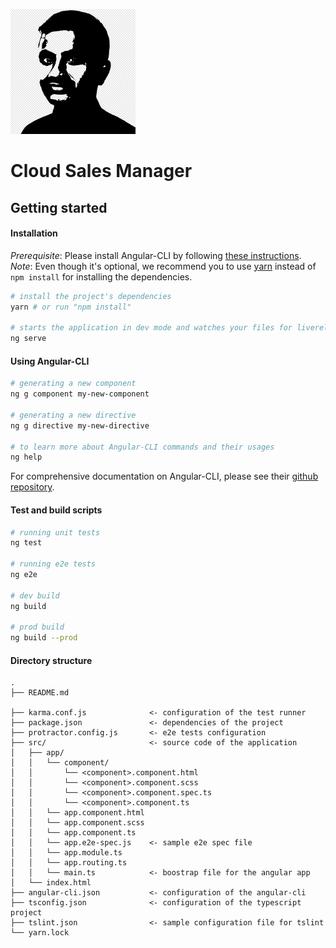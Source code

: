 ![CloudSalesManager](logo.png)

Cloud Sales Manager
===================


Getting started
----------------------------------

#### Installation
*Prerequisite*: Please install Angular-CLI by following [these instructions](https://github.com/angular/angular-cli#installation).
*Note*: Even though it's optional, we recommend you to use [yarn](https://yarnpkg.com/) instead of `npm install` for installing the dependencies.

```bash
# install the project's dependencies
yarn # or run "npm install"

# starts the application in dev mode and watches your files for livereload
ng serve
```

#### Using Angular-CLI
```bash
# generating a new component
ng g component my-new-component

# generating a new directive
ng g directive my-new-directive

# to learn more about Angular-CLI commands and their usages
ng help
```

For comprehensive documentation on Angular-CLI, please see their [github repository](https://github.com/angular/angular-cli).

#### Test and build scripts

```bash
# running unit tests
ng test

# running e2e tests
ng e2e

# dev build
ng build

# prod build
ng build --prod
```


#### Directory structure
```
.
├── README.md

├── karma.conf.js              <- configuration of the test runner
├── package.json               <- dependencies of the project
├── protractor.config.js       <- e2e tests configuration
├── src/                       <- source code of the application
│   ├── app/
│   │   └── component/
│   │       └── <component>.component.html
│   │       └── <component>.component.scss
│   │       └── <component>.component.spec.ts
│   │       └── <component>.component.ts
│   │   └── app.component.html
│   │   └── app.component.scss
│   │   └── app.component.ts
│   │   └── app.e2e-spec.js    <- sample e2e spec file
│   │   └── app.module.ts
│   │   └── app.routing.ts
│   │   └── main.ts            <- boostrap file for the angular app
│   └── index.html
├── angular-cli.json           <- configuration of the angular-cli
├── tsconfig.json              <- configuration of the typescript project
├── tslint.json                <- sample configuration file for tslint
└── yarn.lock
```
